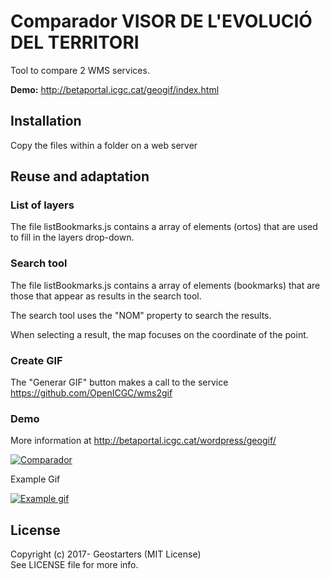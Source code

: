 # Comparador VISOR DE L'EVOLUCIÓ DEL TERRITORI

Tool to compare 2 WMS services. 

**Demo:** http://betaportal.icgc.cat/geogif/index.html

## Installation
Copy the files within a folder on a web server

## Reuse and adaptation

### List of layers

The file listBookmarks.js contains a array of elements (ortos) that are used to fill in the layers drop-down.   

### Search tool

The file listBookmarks.js contains a array of elements (bookmarks) that are those that appear as results in the search tool.

The search tool uses the "NOM" property to search the results.

When selecting a result, the map focuses on the coordinate of the point.

### Create GIF

The "Generar GIF" button makes a call to the service https://github.com/OpenICGC/wms2gif

### Demo

More information at http://betaportal.icgc.cat/wordpress/geogif/

[![Comparador](http://betaportal.icgc.cat/wordpress/wp-content/uploads/2014/01/Comparador-històric-del-territori.png)](http://betaportal.icgc.cat/geogif/index.html)

Example Gif

[![Example gif](https://github.com/OpenICGC/wms2gif/blob/master/generated/0.gif?raw=true)](http://betaportal.icgc.cat/geogif/index.html)

## License

Copyright (c) 2017- Geostarters (MIT License)  
See LICENSE file for more info.